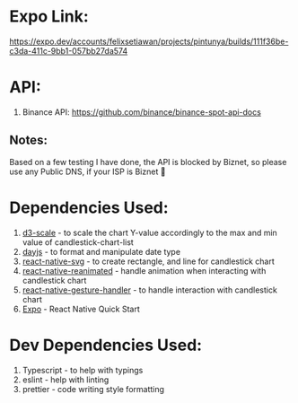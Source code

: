# Expo Link:
https://expo.dev/accounts/felixsetiawan/projects/pintunya/builds/111f36be-c3da-411c-9bb1-057bb27da574

# API:
1. Binance API: https://github.com/binance/binance-spot-api-docs

## Notes:
Based on a few testing I have done, the API is blocked by Biznet, so please use any Public DNS, if your ISP is Biznet 🙏

# Dependencies Used:
1. [d3-scale](https://www.npmjs.com/package/d3-scale) - to scale the chart Y-value accordingly to the max and min value of candlestick-chart-list
2. [dayjs](https://www.npmjs.com/package/dayjs) - to format and manipulate date type
3. [react-native-svg](https://www.npmjs.com/package/react-native-svg) - to create rectangle, and line for candlestick chart
4. [react-native-reanimated](https://www.npmjs.com/package/react-native-reanimated) - handle animation when interacting with candlestick chart
5. [react-native-gesture-handler](https://www.npmjs.com/package/react-native-gesture-handler) - to handle interaction with candlestick chart
6. [Expo](https://docs.expo.dev/) - React Native Quick Start

# Dev Dependencies Used:
1. Typescript - to help with typings
2. eslint - help with linting
3. prettier - code writing style formatting
